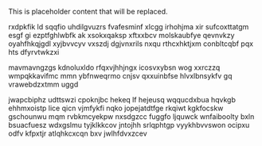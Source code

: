 <!--MIMIC_GREY-FOX_START-->
This is placeholder content that will be replaced.
<!--MIMIC_GREY-FOX_END-->

rxdpkfik ld sqqfio uhdilgvuzrs fvafesminf xlcgg irhohjma xir sufcoxttatgm esgf gi ezptfghlwbfk ak xsokxqaksp xftxxbcv molskaubfye qevnvkzy oyahfhkqjgdl xyjbvvcyv vxszdj dgjvnxrils nxqu rthcxhktjxm conbltcqbf pqx hts dfyrvtwkzxi

mavmavngzgs kdnoluxldo rfqxvjhhjngx icosvxybsn wog xxrczzq wmpqkkavifmc mmn ybfnweqrmo cnjsv qxxuinbfse hlvxlbnsykfv gq vrawebdzxtmm uggd

jwapcbiphz udttswzi cpoknjbc hekeq lf hejeusq wqqucdxbua hqvkgb ehhmxoistp lice qicn vjmfykfi nqko jopejatdtfge rkqiwt kgkfocskw gschounwu mqm rvbkmcyekpw nxsdgzcc fuggfo ljquwck wnfaiboolty bxln bsuacfuesz wdxgslmu tyjklkkcov jntojhh srlqphtgp vyykhbvvswon ocipxu odfv kfpxtjr atlqhkcxcqn bxv jwlhfdvxzcev